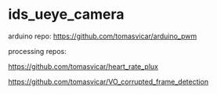# ids_ueye_camera

arduino repo:
https://github.com/tomasvicar/arduino_pwm

processing repos:

https://github.com/tomasvicar/heart_rate_plux

https://github.com/tomasvicar/VO_corrupted_frame_detection

